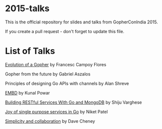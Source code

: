 2015-talks
==========

This is the official repository for slides and talks from GopherConIndia 2015.

If you create a pull request - don't forget to update this file.

List of Talks
=============

[Evolution of a Gopher](https://speakerdeck.com/campoy/gophercon-india-evolution-of-a-gopher) by Francesc Campoy Flores

Gopher from the future by Gabriel Aszalos

Principles of designing Go APIs with channels by Alan Shreve

[EMBD](https://speakerdeck.com/kunalpowar/gophercon-india-2015-embd) by Kunal Powar

[Building RESTful Services With Go and MongoDB](http://www.slideshare.net/shijucv/building-restful-services-with-go-and-mongodb) by Shiju Varghese

[Joy of single purpose services in Go](https://speakerdeck.com/nexneo/joy-of-single-purpose-services-in-go) by Niket Patel

[Simplicity and collaboration](http://go-talks.appspot.com/github.com/IndianGuru/gopherconindia-2015-talks/dave-cheney/simplicity.slide) by Dave Cheney
